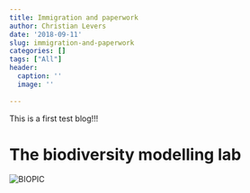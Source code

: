 ```yaml
---
title: Immigration and paperwork
author: Christian Levers
date: '2018-09-11'
slug: immigration-and-paperwork
categories: []
tags: ["All"]
header:
  caption: ''
  image: ''
  
---
```


This is a first test blog!!!

# The biodiversity modelling lab

![BIOPIC](/img/boards.jpg) 